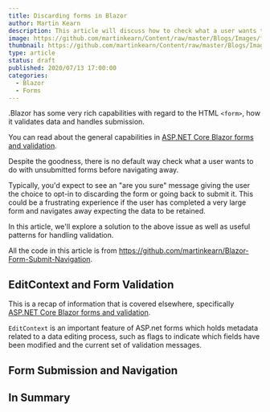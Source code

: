 ```yaml
---
title: Discarding forms in Blazor
author: Martin Kearn
description: This article will discuss how to check what a user wants to do with an unsubmitted form if they attempt to navigate away in Blazor.
image: https://github.com/martinkearn/Content/raw/master/Blogs/Images/forms.jpg
thumbnail: https://github.com/martinkearn/Content/raw/master/Blogs/Images/forms_thumb.jpg
type: article
status: draft
published: 2020/07/13 17:00:00
categories: 
  - Blazor
  - Forms
---
```


.Blazor has some very rich capabilities with regard to the HTML `<form>`, how it validates data and handles submission.

You can read about the general capabilities in [ASP.NET Core Blazor forms and validation](https://docs.microsoft.com/en-us/aspnet/core/blazor/forms-validation?view=aspnetcore-3.1).

Despite the goodness, there is no default way check what a user wants to do with unsubmitted forms before navigating away.

Typically, you'd expect to see an "are you sure" message giving the user the choice to opt-in to discarding the form or going back to submit it. This could be a frustrating experience if the user has completed a very large form and navigates away expecting the data to be retained.

In this article, we'll explore a solution to the above issue as well as useful patterns for handling validation.

All the code in this article is from https://github.com/martinkearn/Blazor-Form-Submit-Navigation.

## EditContext and Form Validation

This is a recap of information that is covered elsewhere, specifically [ASP.NET Core Blazor forms and validation](https://docs.microsoft.com/en-us/aspnet/core/blazor/forms-validation?view=aspnetcore-3.1).

`EditContext` is an important feature of ASP.net forms which holds metadata related to a data editing process, such as flags to indicate which fields have been modified and the current set of validation messages. 



## Form Submission and Navigation



## In Summary

